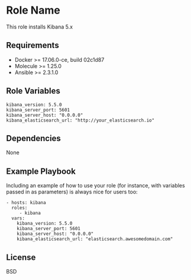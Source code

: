 Role Name
=========

This role installs Kibana 5.x

Requirements
------------

* Docker >= 17.06.0-ce, build 02c1d87
* Molecule >= 1.25.0
* Ansible >= 2.3.1.0

Role Variables
--------------

```
kibana_version: 5.5.0
kibana_server_port: 5601
kibana_server_host: "0.0.0.0"
kibana_elasticsearch_url: "http://your_elasticsearch.io"
```

Dependencies
------------

None

Example Playbook
----------------

Including an example of how to use your role (for instance, with variables passed in as parameters) is always nice for users too:

    - hosts: kibana
      roles:
         - kibana
      vars:
        kibana_version: 5.5.0
        kibana_server_port: 5601
        kibana_server_host: "0.0.0.0"
        kibana_elasticsearch_url: "elasticsearch.awesomedomain.com"

License
-------

BSD
